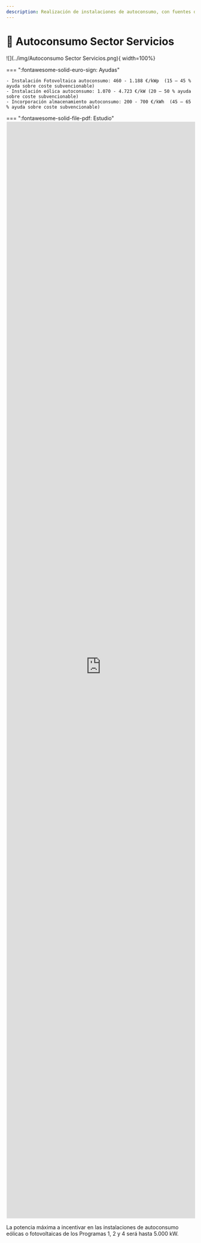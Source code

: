 ```yaml
---
description: Realización de instalaciones de autoconsumo, con fuentes de energía renovable (eólicas o fotovoltaicas), en el sector servicios, con o sin almacenamiento. 
---
```


# 🤮 Autoconsumo Sector Servicios 


![](../img/Autoconsumo Sector Servicios.png){ width=100%}

=== ":fontawesome-solid-euro-sign: Ayudas"

    - Instalación Fotovoltaica autoconsumo: 460 - 1.188 €/kWp  (15 – 45 % ayuda sobre coste subvencionable)
    - Instalación eólica autoconsumo: 1.070 - 4.723 €/kW (20 – 50 % ayuda sobre coste subvencionable)
    - Incorporación almacenamiento autoconsumo: 200 - 700 €/kWh  (45 – 65 % ayuda sobre coste subvencionable)


=== ":fontawesome-solid-file-pdf: Estudio"
    <iframe allowfullscreen="true" src="https://formulario-yzohicfcma-ew.a.run.app/contacto" width="100%" height="75%" style="border: 1px solid #fff; max-width: 1200px; min-height: 2500px" > </iframe>

​La potencia máxima a incentivar en las instalaciones de autoconsumo eólicas o fotovoltaicas de los Programas 1, 2 y 4 será hasta 5.000 kW.




